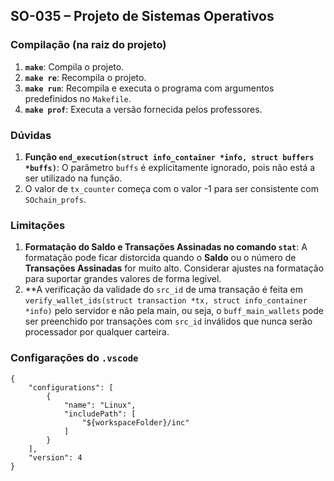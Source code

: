 ## SO-035 – Projeto de Sistemas Operativos

### **Compilação (na raiz do projeto)**
1. **`make`**: Compila o projeto.
2. **`make re`**: Recompila o projeto.
3. **`make run`**: Recompila e executa o programa com argumentos predefinidos no `Makefile`.
4. **`make prof`**: Executa a versão fornecida pelos professores.

### **Dúvidas**
1. **Função `end_execution(struct info_container *info, struct buffers *buffs)`**: O parâmetro `buffs` é explicitamente ignorado, pois não está a ser utilizado na função.
2. O valor de `tx_counter` começa com o valor -1 para ser consistente com `SOchain_profs`.

### **Limitações**
1. **Formatação do Saldo e Transações Assinadas no comando `stat`**: A formatação pode ficar distorcida quando o **Saldo** ou o número de **Transações Assinadas** for muito alto. Considerar ajustes na formatação para suportar grandes valores de forma legível.
2. **A verificação da validade do `src_id` de uma transação é feita em `verify_wallet_ids(struct transaction *tx, struct info_container *info)` pelo servidor e não pela main, ou seja, o `buff_main_wallets` pode ser preenchido por transações com `src_id` inválidos que nunca serão processador por qualquer carteira.

### **Configarações do `.vscode`**
```
{
    "configurations": [
        {
            "name": "Linux",
            "includePath": [
                "${workspaceFolder}/inc"
            ]
        }
    ],
    "version": 4
}
```
